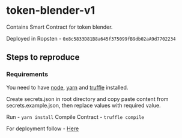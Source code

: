# token-blender-v1

Contains Smart Contract for token blender.

Deployed in Ropsten - `0x8c5833D81B8a645f375099fB9db02aA9d7702234`

## Steps to reproduce

### Requirements

You need to have [node](https://nodejs.org/en/), [yarn](https://yarnpkg.com/getting-started/install#about-global-installs) and [truffle](https://www.trufflesuite.com/docs/truffle/getting-started/installation) installed.

Create secrets.json in root directory and copy paste content from secrets.example.json, then replace values with required value.

Run - `yarn install`
Compile Contract - `truffle compile`

For deployment follow - [Here](https://forum.openzeppelin.com/t/connecting-to-public-test-networks-with-truffle/2960)
